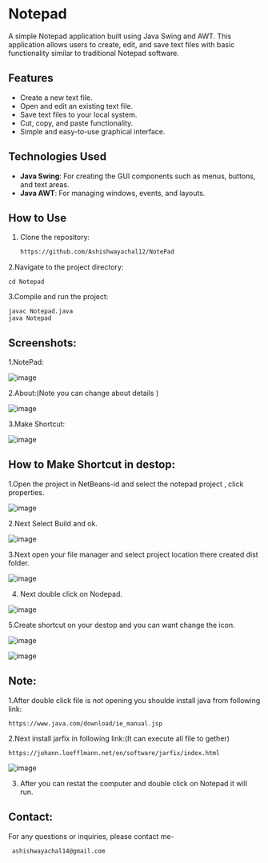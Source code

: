 # Notepad

A simple Notepad application built using Java Swing and AWT. This application allows users to create, edit, and save text files with basic functionality similar to traditional Notepad software.

## Features

- Create a new text file.
- Open and edit an existing text file.
- Save text files to your local system.
- Cut, copy, and paste functionality.
- Simple and easy-to-use graphical interface.

## Technologies Used

- **Java Swing**: For creating the GUI components such as menus, buttons, and text areas.
- **Java AWT**: For managing windows, events, and layouts.

## How to Use

1. Clone the repository:
   ```bash
   https://github.com/Ashishwayachal12/NotePad

2.Navigate to the project directory:  

    cd Notepad

 3.Compile and run the project:
 
    javac Notepad.java
    java Notepad

## Screenshots:

1.NotePad:

   ![image](https://github.com/user-attachments/assets/99ef02e5-2b24-4e79-b4e1-4d9078b9ce14)

2.About:(Note you can change about details )

  ![image](https://github.com/user-attachments/assets/188105ea-14e1-4604-b6cf-490c17598969)
   
3.Make Shortcut:

![image](https://github.com/user-attachments/assets/15dfc453-4f60-46db-a189-46ff82dab2bc)

## How to Make Shortcut in destop:

1.Open the project in NetBeans-id and select the notepad project , click properties.

 ![image](https://github.com/user-attachments/assets/d77aacf3-daab-495b-ae13-1382ee74c454)
 
2.Next Select Build and ok.

![image](https://github.com/user-attachments/assets/ddc2ed64-5333-4ce2-b7d1-8a9d56381c76)

3.Next open your file manager and select project location there  created dist folder.

  ![image](https://github.com/user-attachments/assets/0fc698ab-c29c-47af-b1eb-65936046d47e)

4.  Next  double click on Nodepad.
  
   ![image](https://github.com/user-attachments/assets/26aeb1fa-dff6-458e-9375-4bb3b518b394)

5.Create shortcut on your destop and you can want change the icon.

   ![image](https://github.com/user-attachments/assets/15dfc453-4f60-46db-a189-46ff82dab2bc)

   ![image](https://github.com/user-attachments/assets/624c9b62-3106-421e-b1d0-bc4294d6b9f4)


## Note:

  1.After double click file is not opening you shoulde install java from following link:
  
    https://www.java.com/download/ie_manual.jsp
    
  2.Next install jarfix in following link:(It can execute all file to gether)
  
    https://johann.loefflmann.net/en/software/jarfix/index.html
    
   ![image](https://github.com/user-attachments/assets/2397f624-98c7-4000-888a-0f1f0c3e459e)
   
3. After you can restat the computer and double click on Notepad it will run.


  ## Contact:

For any questions or inquiries, please contact me-

     ashishwayachal14@gmail.com







